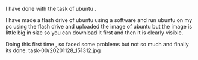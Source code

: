 I have done with the task of ubuntu .

I have made a flash drive of ubuntu using a software and run ubuntu on my pc using the flash drive and uploaded the image of ubuntu but the image is little big in size so you can download it first and then it is clearly visible.

Doing this first time , so faced some problems but not so much and finally its done.
task-00/20201128_151312.jpg
